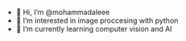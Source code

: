 - 👋 Hi, I’m @mohammadaleee
- 👀 I’m interested in image proccesing with python
- 🌱 I’m currently learning computer vision and AI
